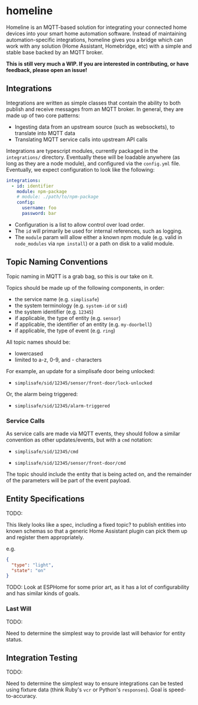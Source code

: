 # homeline

Homeline is an MQTT-based solution for integrating your connected home devices into your smart home automation software. Instead of maintaining automation-specific integrations, homeline gives you a bridge which can work with any solution (Home Assistant, Homebridge, etc) with a simple and stable base backed by an MQTT broker.

**This is still very much a WIP. If you are interested in contributing, or have feedback, please open an issue!**

## Integrations

Integrations are written as simple classes that contain the ability to both publish and receive messages from an MQTT broker. In general, they are made up of two core patterns:

- Ingesting data from an upstream source (such as websockets), to translate into MQTT data
- Translating MQTT service calls into upstream API calls

Integrations are typescript modules, currently packaged in the `integrations/` directory. Eventually these will be loadable anywhere (as long as they are a node module), and configured via the `config.yml` file. Eventually, we expect configuration to look like the following:

```yaml
integrations:
  - id: identifier
    module: npm-package
    # module: ./path/to/npm-package
    config:
      username: foo
      password: bar
```

- Configuration is a list to allow control over load order.
- The `id` will primarily be used for internal references, such as logging.
- The `module` param will allow either a known npm module (e.g. valid in `node_modules` via `npm install`) or a path on disk to a valid module.

## Topic Naming Conventions

Topic naming in MQTT is a grab bag, so this is our take on it.

Topics should be made up of the following components, in order:

- the service name (e.g. `simplisafe`)
- the system terminology (e.g. `system-id` or `sid`)
- the system identifier (e.g. `12345`)
- if applicable, the type of entity (e.g. `sensor`)
- if applicable, the identifier of an entity (e.g. `my-doorbell`)
- if applicable, the type of event (e.g. `ring`)

All topic names should be:

- lowercased
- limited to a-z, 0-9, and - characters

For example, an update for a simplisafe door being unlocked:

- `simplisafe/sid/12345/sensor/front-door/lock-unlocked`

Or, the alarm being triggered:

- `simplisafe/sid/12345/alarm-triggered`

### Service Calls

As service calls are made via MQTT events, they should follow a similar convention as other updates/events, but with a `cmd` notation:

- `simplisafe/sid/12345/cmd`

- `simplisafe/sid/12345/sensor/front-door/cmd`

The topic should include the entity that is being acted on, and the remainder of the parameters will be part of the event payload.

## Entity Specifications

TODO:

This likely looks like a spec, including a fixed topic? to publish entities into known schemas so that a generic Home Assistant plugin can pick them up and register them appropriately.

e.g.

```json
{
  "type": "light",
  "state": "on"
}
```

TODO: Look at ESPHome for some prior art, as it has a lot of configurability and has similar kinds of goals.

### Last Will

TODO:

Need to determine the simplest way to provide last will behavior for entity status.

## Integration Testing

TODO:

Need to determine the simplest way to ensure integrations can be tested using fixture data (think Ruby's `vcr` or Python's `responses`). Goal is speed-to-accuracy.
